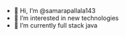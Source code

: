 - 👋 Hi, I’m @samarapallala143
- 👀 I’m interested in new technologies
- 🌱 I’m currently full stack java


<!---
samarapallala143/samarapallala143 is a ✨ special ✨ repository because its `README.md` (this file) appears on your GitHub profile.
You can click the Preview link to take a look at your changes.
--->
